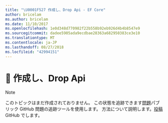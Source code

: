 ```yaml
---
title: "\U0001F527 作成し、Drop Api - EF Core"
author: bricelam
ms.author: bricelam
ms.date: 11/10/2017
ms.openlocfilehash: 1e0d348d770982f22b558b92eb926d4b4b8547e9
ms.sourcegitcommit: dadee5905ada9ecdbae28363a682950383ce3e10
ms.translationtype: MT
ms.contentlocale: ja-JP
ms.lasthandoff: 08/27/2018
ms.locfileid: "42994151"
---
```

# <a name="-create-and-drop-apis"></a>🔧 作成し、Drop Api

> [!NOTE]
> このトピックはまだ作成されておりません。 この状態を追跡できます[問題][ 1]パブリック GitHub 問題の追跡ツールを使用します。 方法について説明します。[投稿][ 2] GitHub でします。


  [1]: https://github.com/aspnet/EntityFramework.Docs/issues/549
  [2]: https://github.com/aspnet/EntityFramework.Docs/blob/master/CONTRIBUTING.md
